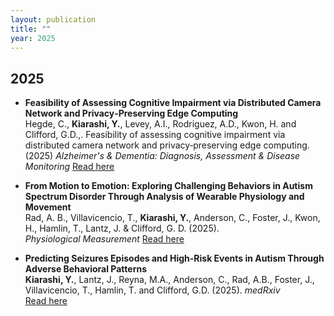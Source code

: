 ```yaml
---
layout: publication
title: ""
year: 2025
---
```


## 2025 
- **Feasibility of Assessing Cognitive Impairment via Distributed Camera Network and Privacy‐Preserving Edge Computing**  
   Hegde, C., **Kiarashi, Y.**, Levey, A.I., Rodriguez, A.D., Kwon, H. and Clifford, G.D.,. Feasibility of assessing cognitive impairment via distributed camera network and privacy‐preserving edge computing. (2025) *Alzheimer's & Dementia: Diagnosis, Assessment & Disease Monitoring*
   [Read here](https://pmc.ncbi.nlm.nih.gov/articles/PMC11848627/)
- **From Motion to Emotion: Exploring Challenging Behaviors in Autism Spectrum Disorder Through Analysis of Wearable Physiology and Movement**  
   Rad, A. B., Villavicencio, T., **Kiarashi, Y.**, Anderson, C., Foster, J., Kwon, H., Hamlin, T., Lantz, J. & Clifford, G. D. (2025).  
   *Physiological Measurement*
   [Read here](https://iopscience.iop.org/article/10.1088/1361-6579/ada51b/meta)
  
- **Predicting Seizures Episodes and High-Risk Events in Autism Through Adverse Behavioral Patterns**  
   **Kiarashi, Y.**, Lantz, J., Reyna, M.A., Anderson, C., Rad, A.B., Foster, J., Villavicencio, T., Hamlin, T. and Clifford, G.D. (2025). 
   *medRxiv*  
   [Read here](https://www.ncbi.nlm.nih.gov/pmc/articles/PMC11100855/)
